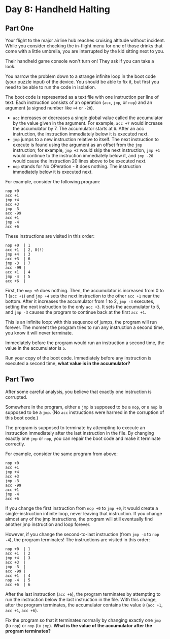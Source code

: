 # Day 8: Handheld Halting

## Part One

Your flight to the major airline hub reaches cruising altitude without incident. While you consider checking the
in-flight menu for one of those drinks that come with a little umbrella, you are interrupted by the kid sitting next to you.

Their handheld game console won't turn on! They ask if you can take a look.

You narrow the problem down to a strange infinite loop in the boot code (your puzzle input) of the device.
You should be able to fix it, but first you need to be able to run the code in isolation.

The boot code is represented as a text file with one instruction per line of text. Each instruction consists of an
operation (`acc`, `jmp`, or `nop`) and an argument (a signed number like `+4` or `-20`).

- `acc` increases or decreases a single global value called the accumulator by the value given in the argument.
   For example, `acc +7` would increase the accumulator by 7. The accumulator starts at `0`. After an acc instruction,
   the instruction immediately below it is executed next.
- `jmp` jumps to a new instruction relative to itself. The next instruction to execute is found using the argument as
   an offset from the `jmp` instruction; for example, `jmp +2` would skip the next instruction, `jmp +1` would continue to
   the instruction immediately below it, and `jmp -20` would cause the instruction 20 lines above to be executed next.
- `nop` stands for No OPeration - it does nothing. The instruction immediately below it is executed next.

For example, consider the following program:

    nop +0
    acc +1
    jmp +4
    acc +3
    jmp -3
    acc -99
    acc +1
    jmp -4
    acc +6

These instructions are visited in this order:

    nop +0  | 1
    acc +1  | 2, 8(!)
    jmp +4  | 3
    acc +3  | 6
    jmp -3  | 7
    acc -99 |
    acc +1  | 4
    jmp -4  | 5
    acc +6  |

First, the `nop +0` does nothing. Then, the accumulator is increased from 0 to 1 (`acc +1`) and `jmp +4` sets the next
instruction to the other `acc +1` near the bottom. After it increases the accumulator from 1 to 2, `jmp -4` executes,
setting the next instruction to the only `acc +3`. It sets the accumulator to 5, and `jmp -3` causes the program to
continue back at the first `acc +1`.

This is an infinite loop: with this sequence of jumps, the program will run forever. The moment the program tries to
run any instruction a second time, you know it will never terminate.

Immediately before the program would run an instruction a second time, the value in the accumulator is `5`.

Run your copy of the boot code. Immediately before any instruction is executed a second time, **what value is in the accumulator?**

## Part Two

After some careful analysis, you believe that exactly one instruction is corrupted.

Somewhere in the program, either a `jmp` is supposed to be a `nop`, or a `nop` is supposed to be a `jmp`.
(No `acc` instructions were harmed in the corruption of this boot code.)

The program is supposed to terminate by attempting to execute an instruction immediately after the last instruction in
the file. By changing exactly one `jmp` or `nop`, you can repair the boot code and make it terminate correctly.

For example, consider the same program from above:

    nop +0
    acc +1
    jmp +4
    acc +3
    jmp -3
    acc -99
    acc +1
    jmp -4
    acc +6

If you change the first instruction from `nop +0` to `jmp +0`, it would create a single-instruction infinite loop,
never leaving that instruction. If you change almost any of the jmp instructions, the program will still eventually
find another jmp instruction and loop forever.

However, if you change the second-to-last instruction (from `jmp -4` to `nop -4`), the program terminates!
The instructions are visited in this order:

    nop +0  | 1
    acc +1  | 2
    jmp +4  | 3
    acc +3  |
    jmp -3  |
    acc -99 |
    acc +1  | 4
    nop -4  | 5
    acc +6  | 6

After the last instruction (`acc +6`), the program terminates by attempting to run the instruction below the last
instruction in the file. With this change, after the program terminates, the accumulator contains the
value `8` (`acc +1`, `acc +1`, `acc +6`).

Fix the program so that it terminates normally by changing exactly one `jmp` (to `nop`) or `nop` (to `jmp`).
**What is the value of the accumulator after the program terminates?**
